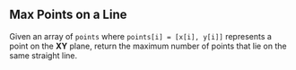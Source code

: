 ## Max Points on a Line

Given an array of `points` where `points[i] = [x[i], y[i]]` represents a point on the **XY** plane, return the maximum number of points that lie on the same straight line.
